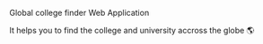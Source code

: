 Global college finder Web Application 

It helps you to find the college and university accross the globe 🌎
